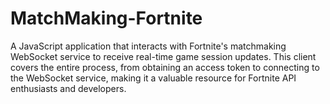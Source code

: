 # MatchMaking-Fortnite
A JavaScript application that interacts with Fortnite's matchmaking WebSocket service to receive real-time game session updates. This client covers the entire process, from obtaining an access token to connecting to the WebSocket service, making it a valuable resource for Fortnite API enthusiasts and developers.
